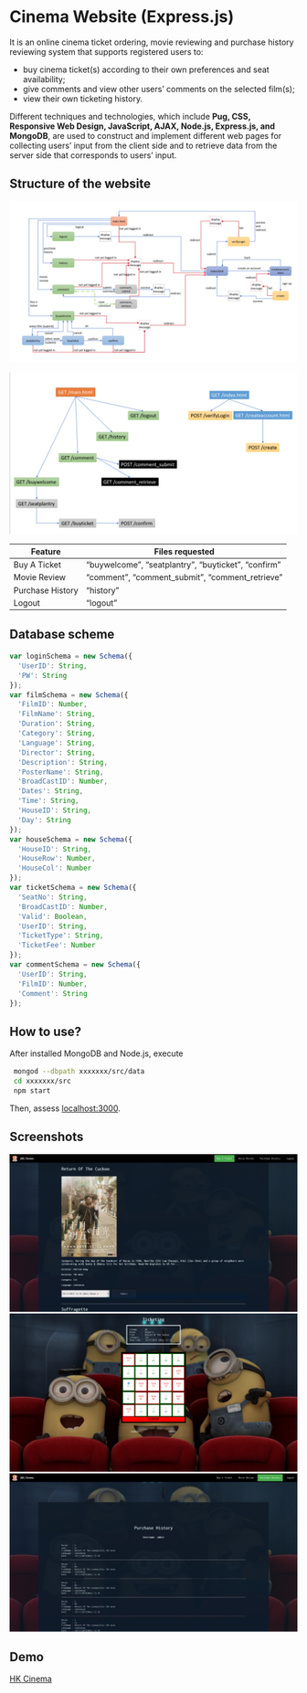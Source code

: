 # Cinema Website (Express.js)

It is an online cinema ticket ordering, movie reviewing and purchase history reviewing system that supports registered users to:

* buy cinema ticket(s) according to their own preferences and seat availability;
* give comments and view other users’ comments on the selected film(s);
* view their own ticketing history.

Different techniques and technologies, which include **Pug, CSS,  Responsive Web Design, JavaScript, AJAX, Node.js, Express.js, and MongoDB**, are used to construct and implement different web pages for collecting users’ input from the client side and to retrieve data from the server side that corresponds to users’ input.



## Structure of the website

![Structure](images/structure.png)

![Structure2](images/structure2.png)

| Feature          | Files requested                                     |
| ---------------- | --------------------------------------------------- |
| Buy A Ticket     | “buywelcome”, “seatplantry”, “buyticket”, “confirm” |
| Movie Review     | “comment”, “comment_submit”, “comment_retrieve”     |
| Purchase History | “history”                                           |
| Logout           | “logout”                                            |



## Database scheme

```javascript
var loginSchema = new Schema({
  'UserID': String,
  'PW': String
});
var filmSchema = new Schema({
  'FilmID': Number,
  'FilmName': String,
  'Duration': String,
  'Category': String,
  'Language': String,
  'Director': String,
  'Description': String,
  'PosterName': String,
  'BroadCastID': Number,
  'Dates': String,
  'Time': String,
  'HouseID': String,
  'Day': String
});
var houseSchema = new Schema({
  'HouseID': String,
  'HouseRow': Number,
  'HouseCol': Number
});
var ticketSchema = new Schema({
  'SeatNo': String,
  'BroadCastID': Number,
  'Valid': Boolean,
  'UserID': String,
  'TicketType': String,
  'TicketFee': Number
});
var commentSchema = new Schema({
  'UserID': String,
  'FilmID': Number,
  'Comment': String
});
```



## How to use?

After installed MongoDB and Node.js, execute

```bash
 mongod --dbpath xxxxxxx/src/data
 cd xxxxxxx/src
 npm start
```

Then, assess [localhost:3000](localhost:3000).



## Screenshots

![Buy A Ticket](images/buy_a_ticket.png)
![Ticketing](images/ticketing.png)
![Purchase History](images/purchase_history.png)



## Demo

[HK Cinema](https://i.cs.hku.hk/~h3538087/project1/)
